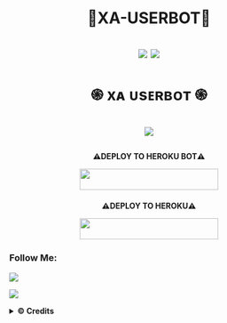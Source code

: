 <h1 align="center">🦖XA-USERBOT🦖

    
    
    
    

    
</p>
<p align="center">
    <a href="https://pypi.org/project/Telethon/"> <img src="https://img.shields.io/pypi/v/telethon?color=yellow&label=telethon&logo=python&logoColor=green&style=for-the-badge" /></a>
    <a href="https://t.me/rexaprivateroom"><img src="https://img.shields.io/badge/Join-Group%20Support-blue.svg?style=for-the-badge&logo=Telegram"></a>
</p>

<h1 align="center">֍ xᴀ ᴜsᴇʀʙᴏᴛ ֍<h1 align="center">


<p align="center">
  <img src="https://telegra.ph/file/543425c832763405474c4.jpg">
</p>

<h4 align="center"> ⚠️DEPLOY TO HEROKU BOT⚠️ </p>
<p align="center"><a href="https://telegram.dog/XTZ_HerokuBot?start=UmV4YXNoaC9YYS1Vc2VyYm90IG1hc3Rlcg"> <img src="https://img.shields.io/badge/Deploy%20To%20Heroku-indigo?style=flat&logo=heroku" width="250" height="38.60" /></a></p>

<h4 align="center"> ⚠️DEPLOY TO HEROKU⚠️ </p>
<p align="center"><a href="https://heroku.com/deploy?template=https://github.com/Rexashh/Xa-Userbot/tree/master"> <img src="https://img.shields.io/badge/Deploy%20To%20Heroku-indigo?style=flat&logo=heroku" width="250" height="38.60" /></a></p>


### Follow Me:
<p align="left">
<a href="https://github.com/Rexashh/Xa-Userbot"><img src="https://img.shields.io/badge/GitHub-Follow%20on%20GitHub-inactive.svg?logo=github"></a>
</p>
</p>
<p align="left">
<a href="https://instagram.com/syhndr_"><img src="https://img.shields.io/badge/Instagram-Follow%20on%20Instagram-important.svg?logo=instagram"></a>
</p>

<details>
  <summary><b>© Credits</b></summary>

 🙏 **ORIGINAL REPO :**

*   [Man-Userbot](https://github.com/mrismanaziz/Man-Userbot)    Man-Userbot
*   TERIMAKASIH BANYAK KEPADA USERBOT INDONESIA LAINNYA🙏
